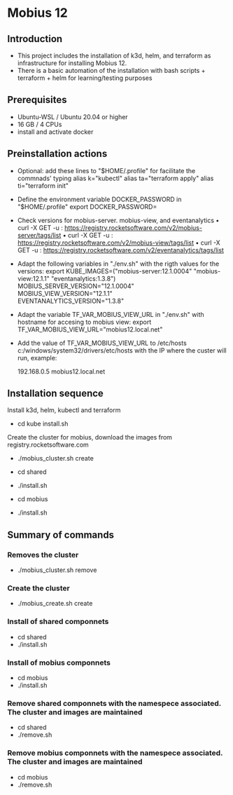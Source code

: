 # Mobius 12 
## Introduction
- This project includes the installation of k3d, helm, and terraform as infrastructure for installing Mobius 12. 
- There is a basic automation of the installation with bash scripts + terraform + helm for learning/testing purposes

## Prerequisites
- Ubuntu-WSL / Ubuntu 20.04 or higher
- 16 GB / 4 CPUs
- install and activate docker

## Preinstallation actions
- Optional: add these lines to "$HOME/.profile" for facilitate the commnads' typing
    alias k="kubectl"
    alias ta="terraform apply"
    alias ti="terraform init"

- Define the environment variable DOCKER_PASSWORD in "$HOME/.profile"
    export DOCKER_PASSWORD=<RCC password encripted base64>
      

- Check versions for mobius-server. mobius-view, and eventanalytics
•	curl -X GET -u <username RCC>:<password RCC> https://registry.rocketsoftware.com/v2/mobius-server/tags/list
•	curl -X GET -u <username RCC>:<password RCC> https://registry.rocketsoftware.com/v2/mobius-view/tags/list
•	curl -X GET -u <username RCC>:<password RCC> https://registry.rocketsoftware.com/v2/eventanalytics/tags/list

- Adapt the following variables in "./env.sh" with the rigth values for the versions:
    export KUBE_IMAGES=("mobius-server:12.1.0004" "mobius-view:12.1.1" "eventanalytics:1.3.8") 
    MOBIUS_SERVER_VERSION="12.1.0004"   
    MOBIUS_VIEW_VERSION="12.1.1"                           
    EVENTANALYTICS_VERSION="1.3.8"                        

- Adapt the variable TF_VAR_MOBIUS_VIEW_URL in "./env.sh" with hostname for accesing to mobius view:
    export TF_VAR_MOBIUS_VIEW_URL="mobius12.local.net"  

- Add the value of TF_VAR_MOBIUS_VIEW_URL to /etc/hosts c:/windows/system32/drivers/etc/hosts 
  with the IP where the custer will run, example:

     192.168.0.5     mobius12.local.net

## Installation sequence

Install k3d, helm, kubectl and terraform
- cd kube
  install.sh

Create the cluster for mobius, download the images from registry.rocketsoftware.com
- ./mobius_cluster.sh create

- cd shared
- ./install.sh

- cd mobius
- ./install.sh


## Summary of commands
### Removes the cluster
- ./mobius_cluster.sh remove

### Create the cluster
- ./mobius_create.sh create

###  Install of shared componnets
- cd shared
- ./install.sh

###  Install of mobius componnets
- cd mobius
- ./install.sh

### Remove shared componnets with the namespece associated. The cluster and images are maintained
- cd shared
- ./remove.sh

### Remove mobius componnets with the namespece associated. The cluster and images are maintained
- cd mobius
- ./remove.sh